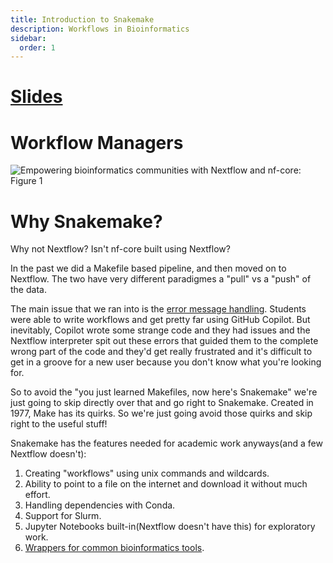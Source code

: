 ```yaml
---
title: Introduction to Snakemake
description: Workflows in Bioinformatics
sidebar:
  order: 1
---
```


# [Slides](https://slides.com/johanneskoester/snakemake-tutorial)

# Workflow Managers

![Empowering bioinformatics communities with Nextflow and nf-core: Figure 1](https://www.biorxiv.org/content/biorxiv/early/2024/05/14/2024.05.10.592912/F1.medium.gif)

# Why Snakemake?

Why not Nextflow? Isn't nf-core built using Nextflow?

In the past we did a Makefile based pipeline, and then moved on to Nextflow. The two have very different paradigmes a "pull" vs a "push" of the data.

The main issue that we ran into is the [error message handling](https://github.com/nextflow-io/nextflow/issues/2082). Students were able to write workflows and get pretty far using GitHub Copilot. But inevitably, Copilot wrote some strange code and they had issues and the Nextflow interpreter spit out these errors that guided them to the complete wrong part of the code and they'd get really frustrated and it's difficult to get in a groove for a new user because you don't know what you're looking for.

So to avoid the "you just learned Makefiles, now here's Snakemake" we're just going to skip directly over that and go right to Snakemake. Created in 1977, Make has its quirks. So we're just going avoid those quirks and skip right to the useful stuff!

Snakemake has the features needed for academic work anyways(and a few Nextflow doesn't):

1. Creating "workflows" using unix commands and wildcards.
2. Ability to point to a file on the internet and download it without much effort.
3. Handling dependencies with Conda.
4. Support for Slurm.
5. Jupyter Notebooks built-in(Nextflow doesn't have this) for exploratory work.
6. [Wrappers for common bioinformatics tools](https://snakemake-wrappers.readthedocs.io/en/stable/).
